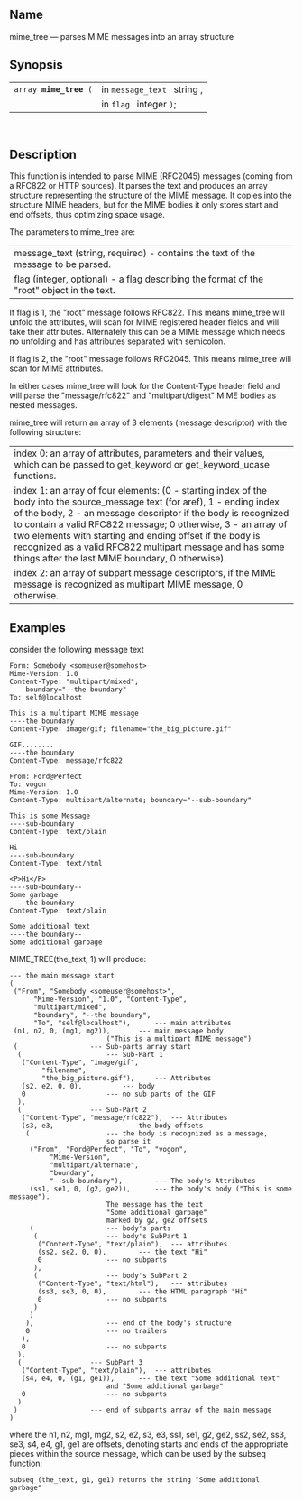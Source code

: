 <div>

<div>

</div>

<div>

## Name

mime_tree — parses MIME messages into an array structure

</div>

<div>

## Synopsis

<div>

|                             |                             |
|-----------------------------|-----------------------------|
| `array `**`mime_tree`**` (` | in `message_text ` string , |
|                             | in `flag ` integer `)`;     |

<div>

 

</div>

</div>

</div>

<div>

## Description

This function is intended to parse MIME (RFC2045) messages (coming from
a RFC822 or HTTP sources). It parses the text and produces an array
structure representing the structure of the MIME message. It copies into
the structure MIME headers, but for the MIME bodies it only stores start
and end offsets, thus optimizing space usage.

The parameters to mime_tree are:

|                                                                                           |
|-------------------------------------------------------------------------------------------|
| message_text (string, required) - contains the text of the message to be parsed.          |
| flag (integer, optional) - a flag describing the format of the "root" object in the text. |

If flag is 1, the "root" message follows RFC822. This means mime_tree
will unfold the attributes, will scan for MIME registered header fields
and will take their attributes. Alternately this can be a MIME message
which needs no unfolding and has attributes separated with semicolon.

If flag is 2, the "root" message follows RFC2045. This means mime_tree
will scan for MIME attributes.

In either cases mime_tree will look for the Content-Type header field
and will parse the "message/rfc822" and "multipart/digest" MIME bodies
as nested messages.

mime_tree will return an array of 3 elements (message descriptor) with
the following structure:

|                                                                                                                                                                                                                                                                                                                                                                                                                                           |
|-------------------------------------------------------------------------------------------------------------------------------------------------------------------------------------------------------------------------------------------------------------------------------------------------------------------------------------------------------------------------------------------------------------------------------------------|
| index 0: an array of attributes, parameters and their values, which can be passed to get_keyword or get_keyword_ucase functions.                                                                                                                                                                                                                                                                                                          |
| index 1: an array of four elements: (0 - starting index of the body into the source_message text (for aref), 1 - ending index of the body, 2 - an message descriptor if the body is recognized to contain a valid RFC822 message; 0 otherwise, 3 - an array of two elements with starting and ending offset if the body is recognized as a valid RFC822 multipart message and has some things after the last MIME boundary, 0 otherwise). |
| index 2: an array of subpart message descriptors, if the MIME message is recognized as multipart MIME message, 0 otherwise.                                                                                                                                                                                                                                                                                                               |

</div>

<div>

## Examples

consider the following message text

``` programlisting
Form: Somebody <someuser@somehost>
Mime-Version: 1.0
Content-Type: "multipart/mixed";
    boundary="--the boundary"
To: self@localhost

This is a multipart MIME message
----the boundary
Content-Type: image/gif; filename="the_big_picture.gif"

GIF........
----the boundary
Content-Type: message/rfc822

From: Ford@Perfect
To: vogon
Mime-Version: 1.0
Content-Type: multipart/alternate; boundary="--sub-boundary"

This is some Message
----sub-boundary
Content-Type: text/plain

Hi
----sub-boundary
Content-Type: text/html

<P>Hi</P>
----sub-boundary--
Some garbage
----the boundary
Content-Type: text/plain

Some additional text
----the boundary--
Some additional garbage
```

MIME_TREE(the_text, 1) will produce:

``` programlisting
--- the main message start
(
 ("From", "Somebody <someuser@somehost>",
      "Mime-Version", "1.0", "Content-Type",
      "multipart/mixed",
      "boundary", "--the boundary",
      "To", "self@localhost"),      --- main attributes
 (n1, n2, 0, (mg1, mg2)),       --- main message body
                        ("This is a multipart MIME message")
 (                  --- Sub-parts array start
  (                     --- Sub-Part 1
   ("Content-Type", "image/gif",
        "filename",
        "the_big_picture.gif"),     --- Attributes
   (s2, e2, 0, 0),          --- body
   0                    --- no sub parts of the GIF
  ),
  (                 --- Sub-Part 2
   ("Content-Type", "message/rfc822"),  --- Attributes
   (s3, e3,                 --- the body offsets
    (                   --- the body is recognized as a message,
                        so parse it
     ("From", "Ford@Perfect", "To", "vogon",
          "Mime-Version",
          "multipart/alternate",
          "boundary",
          "--sub-boundary"),        --- The body's Attributes
     (ss1, se1, 0, (g2, ge2)),      --- the body's body ("This is some message").
                        The message has the text
                        "Some additional garbage"
                        marked by g2, ge2 offsets
     (                  --- body's parts
      (                 --- body's SubPart 1
       ("Content-Type", "text/plain"),  --- attributes
       (ss2, se2, 0, 0),        --- the text "Hi"
       0                --- no subparts
      ),
      (                 --- body's SubPart 2
       ("Content-Type", "text/html"),   --- attributes
       (ss3, se3, 0, 0),        --- the HTML paragraph "Hi"
       0                --- no subparts
      )
     )
    ),                  --- end of the body's structure
    0                   --- no trailers
   ),
   0                    --- no subparts
  ),
  (                 --- SubPart 3
   ("Content-Type", "text/plain"),  --- attributes
   (s4, e4, 0, (g1, ge1)),      --- the text "Some additional text"
                        and "Some additional garbage"
   0                    --- no subparts
  )
 )                  --- end of subparts array of the main message
)
```

where the n1, n2, mg1, mg2, s2, e2, s3, e3, ss1, se1, g2, ge2, ss2, se2,
ss3, se3, s4, e4, g1, ge1 are offsets, denoting starts and ends of the
appropriate pieces within the source message, which can be used by the
subseq function:

``` programlisting
subseq (the_text, g1, ge1) returns the string "Some additional garbage"
```

</div>

</div>

